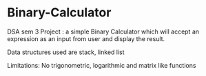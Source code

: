 # Binary-Calculator
DSA sem 3 Project :
a simple Binary Calculator which will accept an expression as an input from user and display the result.

Data structures used are stack, linked list

Limitations:
No trigonometric, logarithmic and matrix like functions
